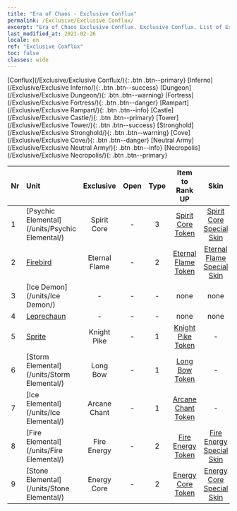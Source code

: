 ```yaml
---
title: "Era of Chaos - Exclusive Conflux"
permalink: /Exclusive/Exclusive Conflux/
excerpt: "Era of Chaos Exclusive Conflux. Exclusive Conflux. List of Exclusive Confluxin Era of Chaos"
last_modified_at: 2021-02-26
locale: en
ref: "Exclusive Conflux"
toc: false
classes: wide
---
```

 [Conflux](/Exclusive/Exclusive Conflux/){: .btn .btn--primary} [Inferno](/Exclusive/Exclusive Inferno/){: .btn .btn--success} [Dungeon](/Exclusive/Exclusive Dungeon/){: .btn .btn--warning} [Fortress](/Exclusive/Exclusive Fortress/){: .btn .btn--danger} [Rampart](/Exclusive/Exclusive Rampart/){: .btn .btn--info} [Castle](/Exclusive/Exclusive Castle/){: .btn .btn--primary} [Tower](/Exclusive/Exclusive Tower/){: .btn .btn--success} [Stronghold](/Exclusive/Exclusive Stronghold/){: .btn .btn--warning} [Cove](/Exclusive/Exclusive Cove/){: .btn .btn--danger} [Neutral Army](/Exclusive/Exclusive Neutral Army/){: .btn .btn--info} [Necropolis](/Exclusive/Exclusive Necropolis/){: .btn .btn--primary} 

  | Nr |         Unit        |   Exclusive   | Open  |    Type   |  Item to Rank UP      |  Skin   |
  |:---|:--------------------|:-------------:|:-----:|:---------:|:---------------------:|:-------:|
  | 1 | [Psychic Elemental](/units/Psychic Elemental/) | Spirit Core | - | 3 | [Spirit Core Token](/Items/con_595/) | [Spirit Core Special Skin](/Items/con_639/) |
  | 2 | [Firebird](/units/Firebird/) | Eternal Flame | - | 2 | [Eternal Flame Token](/Items/con_967/) | [Eternal Flame Special Skin](/Items/con_317/) |
  | 3 | [Ice Demon](/units/Ice Demon/) | - | - | - | none | none |
  | 4 | [Leprechaun](/units/Leprechaun/) | - | - | - | none | none |
  | 5 | [Sprite](/units/Sprite/) | Knight Pike | - | 1 | [Knight Pike Token](/Items/con_210/) | - |
  | 6 | [Storm Elemental](/units/Storm Elemental/) | Long Bow | - | 1 | [Long Bow Token](/Items/con_134/) | - |
  | 7 | [Ice Elemental](/units/Ice Elemental/) | Arcane Chant | - | 1 | [Arcane Chant Token](/Items/con_122/) | - |
  | 8 | [Fire Elemental](/units/Fire Elemental/) | Fire Energy | - | 2 | [Fire Energy Token](/Items/con_1275/) | [Fire Energy Special Skin](/Items/con_1296/) |
  | 9 | [Stone Elemental](/units/Stone Elemental/) | Energy Core | - | 2 | [Energy Core Token](/Items/con_203/) | [Energy Core Special Skin](/Items/con_950/) |
